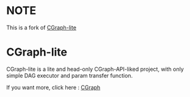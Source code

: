 # NOTE

This is a fork of [CGraph-lite](https://github.com/ChunelFeng/CGraph-lite)

# CGraph-lite
CGraph-lite is a lite and head-only CGraph-API-liked project, with only simple DAG executor and param transfer function.

If you want more, click here : [CGraph](https://github.com/ChunelFeng/CGraph)

